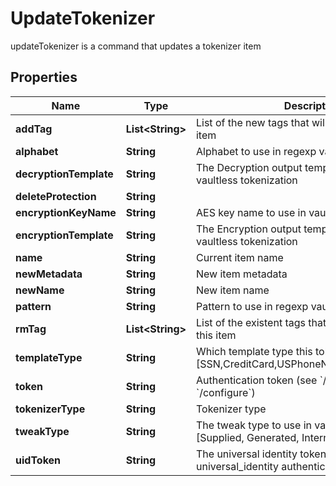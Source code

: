 

# UpdateTokenizer

updateTokenizer is a command that updates a tokenizer item
## Properties

Name | Type | Description | Notes
------------ | ------------- | ------------- | -------------
**addTag** | **List&lt;String&gt;** | List of the new tags that will be attached to this item |  [optional]
**alphabet** | **String** | Alphabet to use in regexp vaultless tokenization |  [optional]
**decryptionTemplate** | **String** | The Decryption output template to use in regexp vaultless tokenization |  [optional]
**deleteProtection** | **String** |  |  [optional]
**encryptionKeyName** | **String** | AES key name to use in vaultless tokenization |  [optional]
**encryptionTemplate** | **String** | The Encryption output template to use in regexp vaultless tokenization |  [optional]
**name** | **String** | Current item name | 
**newMetadata** | **String** | New item metadata |  [optional]
**newName** | **String** | New item name |  [optional]
**pattern** | **String** | Pattern to use in regexp vaultless tokenization |  [optional]
**rmTag** | **List&lt;String&gt;** | List of the existent tags that will be removed from this item |  [optional]
**templateType** | **String** | Which template type this tokenizer is used for [SSN,CreditCard,USPhoneNumber,Email,Regexp] | 
**token** | **String** | Authentication token (see &#x60;/auth&#x60; and &#x60;/configure&#x60;) |  [optional]
**tokenizerType** | **String** | Tokenizer type | 
**tweakType** | **String** | The tweak type to use in vaultless tokenization [Supplied, Generated, Internal, Masking] |  [optional]
**uidToken** | **String** | The universal identity token, Required only for universal_identity authentication |  [optional]



